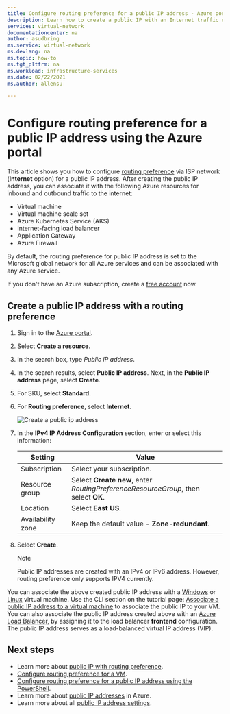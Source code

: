```yaml
---
title: Configure routing preference for a public IP address - Azure portal
description: Learn how to create a public IP with an Internet traffic routing preference
services: virtual-network
documentationcenter: na
author: asudbring
ms.service: virtual-network
ms.devlang: na
ms.topic: how-to
ms.tgt_pltfrm: na
ms.workload: infrastructure-services
ms.date: 02/22/2021
ms.author: allensu

---
```

# Configure routing preference for a public IP address using the Azure portal

This article shows you how to configure [routing preference](routing-preference-overview.md) via ISP network (**Internet** option) for a public IP address. After creating the public IP address, you can associate it with the following Azure resources for inbound and outbound traffic to the internet:

* Virtual machine
* Virtual machine scale set
* Azure Kubernetes Service (AKS)
* Internet-facing load balancer
* Application Gateway
* Azure Firewall

By default, the routing preference for public IP address is set to the Microsoft global network for all Azure services and can be associated with any Azure service.

If you don't have an Azure subscription, create a [free account](https://azure.microsoft.com/free/?WT.mc_id=A261C142F) now.

## Create a public IP address with a routing preference
1. Sign in to the [Azure portal](https://portal.azure.com/).
2. Select **Create a resource**.
3. In the search box, type *Public IP address*.
3. In the search results, select **Public IP address**. Next, in the **Public IP address** page, select **Create**.
1. For SKU, select **Standard**.
1. For **Routing preference**, select **Internet**.

      ![Create a public ip address](./media/routing-preference-portal/public-ip-new.png)
1. In the **IPv4 IP Address Configuration** section, enter or select this information:

    | Setting | Value |
    | ------- | ----- |
    | Subscription | Select your subscription.|
    | Resource group | Select **Create new**, enter *RoutingPreferenceResourceGroup*, then select **OK**. |
    | Location | Select **East US**.|
    | Availability zone | Keep the default value - **Zone-redundant**. |
1. Select **Create**.

    > [!NOTE]
    > Public IP addresses are created with an IPv4 or IPv6 address. However, routing preference only supports IPV4 currently.

You can associate the above created public IP address with a [Windows](../../virtual-machines/windows/overview.md?toc=%2fazure%2fvirtual-network%2ftoc.json) or [Linux](../../virtual-machines/linux/overview.md?toc=%2fazure%2fvirtual-network%2ftoc.json) virtual machine. Use the CLI section on the tutorial page: [Associate a public IP address to a virtual machine](./associate-public-ip-address-vm.md#azure-cli) to associate the public IP to your VM. You can also associate the public IP address created above with an [Azure Load Balancer](../../load-balancer/load-balancer-overview.md), by assigning it to the load balancer **frontend** configuration. The public IP address serves as a load-balanced virtual IP address (VIP).

## Next steps
- Learn more about [public IP with routing preference](routing-preference-overview.md).
- [Configure routing preference for a VM](./tutorial-routing-preference-virtual-machine-portal.md).
- [Configure routing preference for a public IP address using the PowerShell](routing-preference-powershell.md).
- Learn more about [public IP addresses](public-ip-addresses.md#public-ip-addresses) in Azure.
- Learn more about all [public IP address settings](virtual-network-public-ip-address.md#create-a-public-ip-address).